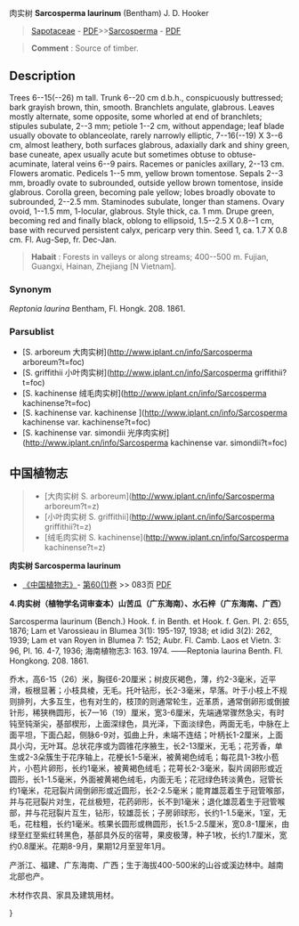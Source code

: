 肉实树 **Sarcosperma laurinum** (Bentham) J. D. Hooker

> [Sapotaceae](http://www.iplant.cn/info/Sapotaceae?t=foc) - [PDF](http://www.iplant.cn/foc/pdf/Sapotaceae.pdf)>>[Sarcosperma](http://www.iplant.cn/info/Sarcosperma?t=foc) - [PDF](http://www.iplant.cn/foc/pdf/Sarcosperma.pdf)

> **Comment** : 
> Source of timber.

## Description

Trees 6--15(--26) m tall. Trunk 6--20 cm d.b.h., conspicuously buttressed; bark grayish brown, thin, smooth. Branchlets angulate, glabrous. Leaves mostly alternate, some opposite, some whorled at end of branchlets; stipules subulate, 2--3 mm; petiole 1--2 cm, without appendage; leaf blade usually obovate to oblanceolate, rarely narrowly elliptic, 7--16(--19) X 3--6 cm, almost leathery, both surfaces glabrous, adaxially dark and shiny green, base cuneate, apex usually acute but sometimes obtuse to obtuse-acuminate, lateral veins 6--9 pairs. Racemes or panicles axillary, 2--13 cm. Flowers aromatic. Pedicels 1--5 mm, yellow brown tomentose. Sepals 2--3 mm, broadly ovate to subrounded, outside yellow brown tomentose, inside glabrous. Corolla green, becoming pale yellow; lobes broadly obovate to subrounded, 2--2.5 mm. Staminodes subulate, longer than stamens. Ovary ovoid, 1--1.5 mm, 1-locular, glabrous. Style thick, ca. 1 mm. Drupe green, becoming red and finally black, oblong to ellipsoid, 1.5--2.5 X 0.8--1 cm, base with recurved persistent calyx, pericarp very thin. Seed 1, ca. 1.7 X 0.8 cm. Fl. Aug-Sep, fr. Dec-Jan.

> **Habait** : 
> Forests in valleys or along streams; 400--500 m. Fujian, Guangxi, Hainan, Zhejiang [N Vietnam].

### Synonym
*Reptonia laurina* Bentham, Fl. Hongk. 208. 1861.

### Parsublist

* [S.  arboreum  大肉实树](http://www.iplant.cn/info/Sarcosperma arboreum?t=foc)
* [S.  griffithii  小叶肉实树](http://www.iplant.cn/info/Sarcosperma griffithii?t=foc)
* [S.  kachinense  绒毛肉实树](http://www.iplant.cn/info/Sarcosperma kachinense?t=foc)
* [S.  kachinense var. kachinense  ](http://www.iplant.cn/info/Sarcosperma kachinense var. kachinense?t=foc)
* [S.  kachinense var. simondii  光序肉实树](http://www.iplant.cn/info/Sarcosperma kachinense var. simondii?t=foc)

## 中国植物志

> * [大肉实树  S.  arboreum](http://www.iplant.cn/info/Sarcosperma arboreum?t=z)
> * [小叶肉实树  S.  griffithii](http://www.iplant.cn/info/Sarcosperma griffithii?t=z)
> * [绒毛肉实树  S.  kachinense](http://www.iplant.cn/info/Sarcosperma kachinense?t=z)

**肉实树 Sarcosperma laurinum**

* [《中国植物志》](http://www.iplant.cn/frps)- [第60(1)卷](http://www.iplant.cn/frps/vol/60(1)) >> 083页 [PDF](http://www.iplant.cn/frps/pdf/60(1)/083.PDF)

**4.肉实树（植物学名词审查本）山苦瓜（广东海南）、水石梓（广东海南、广西）**

Sarcosperma laurinum (Bench.) Hook. f. in Benth. et Hook. f. Gen. Pl. 2: 655, 1876; Lam et Varossieau in Blumea 3(1): 195-197, 1938; et idid 3(2): 262, 1939; Lam et van Royen in Blumea 7: 152; Aubr. Fl. Camb. Laos et Vietn. 3: 96, Pl. 16. 4-7, 1936; 海南植物志3: 163. 1974. ——Reptonia laurina Benth. Fl. Hongkong. 208. 1861.

乔木，高6-15（26）米，胸径6-20厘米；树皮灰褐色，薄，约2-3毫米，近平滑，板根显著；小枝具棱，无毛。托叶钻形，长2-3毫米，早落。叶于小枝上不规则排列，大多互生，也有对生的，枝顶的则通常轮生，近革质，通常倒卵形或倒披针形，稀狭椭圆形，长7一16（19）厘米，宽3-6厘米，先端通常骤然急尖，有时钝至钝渐尖，基部楔形，上面深绿色，具光泽，下面淡绿色，两面无毛，中脉在上面平坦，下面凸起，侧脉6-9对，弧曲上升，未端不连结；叶柄长1-2厘米，上面具小沟，无叶耳。总状花序或为圆锥花序腋生，长2-13厘米，无毛；花芳香，单生或2-3朵簇生于花序轴上，花梗长1-5毫米，被黄褐色绒毛；每花具1-3枚小苞片，小苞片卵形，长约1毫米，被黄褐色绒毛；花萼长2-3毫米，裂片阔卵形或近圆形，长1-1.5毫米，外面被黄褐色绒毛，内面无毛；花冠绿色转淡黄色，冠管长约1毫米，花冠裂片阔倒卵形或近圆形，长2-2.5毫米；能育雄蕊着生于冠管喉部，并与花冠裂片对生，花丝极短，花药卵形，长不到1毫米；退化雄蕊着生于冠管喉部，并与花冠裂片互生，钻形，较雄蕊长；子房卵球形，长约1-1.5毫米，1室，无毛，花柱粗，长约1毫米。核果长圆形或椭圆形，长1.5-2.5厘米，宽0.8-1厘米，由绿至红至紫红转黑色，基部具外反的宿萼，果皮极薄，种子1枚，长约1.7厘米，宽约0.8厘米。花期8-9月，果期12月至翌年1月。

产浙江、福建、广东海南、广西；生于海拔400-500米的山谷或溪边林中。越南北部也产。

木材作农具、家具及建筑用材。

}